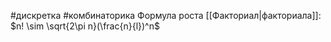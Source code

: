 #дискретка #комбинаторика 
Формула роста [[Факториал|факториала]]: $n! \sim \sqrt{2\pi n}(\frac{n}{l})^n$